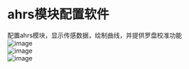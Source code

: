 ahrs模块配置软件
======
配置ahrs模块，显示传感数据，绘制曲线，并提供罗盘校准功能  
![image](https://github.com/yangzigy/ahrsgui/raw/master/pictures/gui0.png)  
![image](https://github.com/yangzigy/ahrsgui/raw/master/pictures/gui.png)  
![image](https://github.com/yangzigy/ahrsgui/raw/master/pictures/module0.jpg)  



